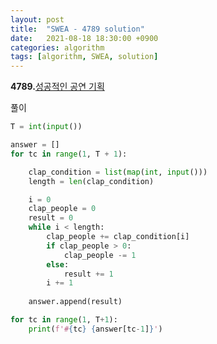 ```yaml
---
layout: post
title:  "SWEA - 4789 solution"
date:   2021-08-18 18:30:00 +0900
categories: algorithm
tags: [algorithm, SWEA, solution]
---
```

**4789.**[성공적인 공연 기획](https://swexpertacademy.com/main/code/problem/problemDetail.do?contestProbId=AWS2dSgKA8MDFAVT&categoryId=AWS2dSgKA8MDFAVT&categoryType=CODE&problemTitle=4789&orderBy=FIRST_REG_DATETIME&selectCodeLang=ALL&select-1=&pageSize=10&pageIndex=1)

풀이

```python
T = int(input())

answer = []
for tc in range(1, T + 1):

    clap_condition = list(map(int, input()))
    length = len(clap_condition)

    i = 0
    clap_people = 0
    result = 0
    while i < length:        
        clap_people += clap_condition[i]
        if clap_people > 0:
            clap_people -= 1
        else:
            result += 1
        i += 1
        
    answer.append(result)

for tc in range(1, T+1):
    print(f'#{tc} {answer[tc-1]}')
```

